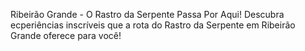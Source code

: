Ribeirão Grande - O Rastro da Serpente Passa Por Aqui!
Descubra ecperiências inscríveis que a rota do Rastro da Serpente em Ribeirão Grande oferece para você!